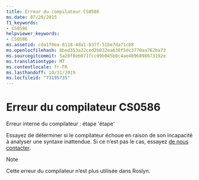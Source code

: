 ```yaml
---
title: Erreur du compilateur CS0586
ms.date: 07/20/2015
f1_keywords:
- CS0586
helpviewer_keywords:
- CS0586
ms.assetid: cda1f0ea-8118-4da1-b37f-51be7da71cb8
ms.openlocfilehash: 8bed353a22ced2b032ea638f5dc3770aa762ba73
ms.sourcegitcommit: 5a28f8eb071fcc09b045b0c4ae4b96898673192e
ms.translationtype: MT
ms.contentlocale: fr-FR
ms.lasthandoff: 10/31/2019
ms.locfileid: "73195735"
---
```

# <a name="compiler-error-cs0586"></a>Erreur du compilateur CS0586

Erreur interne du compilateur : étape 'étape'

 Essayez de déterminer si le compilateur échoue en raison de son incapacité à analyser une syntaxe inattendue. Si ce n’est pas le cas, essayez [de nous contacter](/visualstudio/ide/feedback-options).
 
> [!NOTE]
> Cette erreur du compilateur n’est plus utilisée dans Roslyn.
